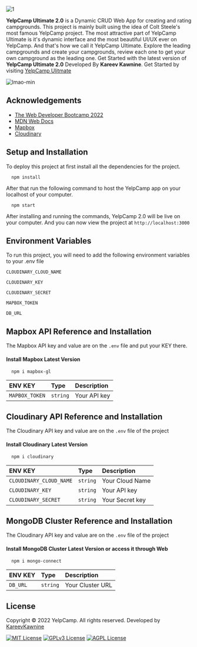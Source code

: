 ![1](https://user-images.githubusercontent.com/73062307/201620034-f3ce0d47-c8d3-480c-8d49-7798406fc787.png)

**YelpCamp Ultimate 2.0** is a Dynamic CRUD Web App for creating and rating campgrounds. This project is mainly built using the idea of Colt Steele's most famous YelpCamp project. The most attractive part of YelpCamp Ultimate is it's dynamic interface and the most beautiful UI/UX ever on YelpCamp. And that's how we call it YelpCamp Ultimate. Explore the leading campgrounds and create your campgrounds, review each one to get your own campground as the leading one. Get Started with the latest version of **YelpCamp Ultimate 2.0** Developed By **Kareev Kawnine**. Get Started by visiting [YelpCamp Ulitmate](https://yelpcamp-ultimate.herokuapp.com) 

![lmao-min](https://user-images.githubusercontent.com/73062307/201620707-c4059c56-fcec-4b31-9e0b-b891aa0e1949.png)

## Acknowledgements

 - [The Web Developer Bootcamp 2022](https://www.udemy.com/course/the-web-developer-bootcamp/)
 - [MDN Web Docs](https://developer.mozilla.org/en-US/)
 - [Mapbox](https://mapbox.com/)
 - [Cloudinary](https://developer.mozilla.org/en-US/)
 


## Setup and Installation

To deploy this project at first install all the dependencies for the project.

```
  npm install
```
After that run the following command to host the YelpCamp app on your localhost of your computer.

```
  npm start 
```
After installing and running the commands, YelpCamp 2.0 will be live on your computer. And you can now view the project at `http://localhost:3000`


## Environment Variables

To run this project, you will need to add the following environment variables to your .env file

`CLOUDINARY_CLOUD_NAME`

`CLOUDINARY_KEY`

`CLOUDINARY_SECRET`

`MAPBOX_TOKEN`

`DB_URL`


## Mapbox API Reference and Installation
The Mapbox API key and value are on the `.env` file and put your KEY there.
#### Install Mapbox Latest Version 

```
  npm i mapbox-gl
```

| ENV KEY | Type     | Description                |
| :-------- | :------- | :------------------------- |
| `MAPBOX_TOKEN` | `string` | Your API key |




## Cloudinary API Reference and Installation 
The Cloudinary API key and value are on the `.env` file of the project
#### Install Cloudinary Latest Version 

```
  npm i cloudinary
```

| ENV KEY | Type     | Description                |
| :-------- | :------- | :------------------------- |
| `CLOUDINARY_CLOUD_NAME` | `string` | Your Cloud Name |
| `CLOUDINARY_KEY` | `string` | Your API key |
| `CLOUDINARY_SECRET` | `string` | Your Secret key |




## MongoDB Cluster Reference and Installation 
The Cloudinary API key and value are on the `.env` file of the project
#### Install MongoDB Cluster Latest Version or access it through Web 

```
  npm i mongo-connect
```

| ENV KEY | Type     | Description                |
| :-------- | :------- | :------------------------- |
| `DB_URL` | `string` | Your Cluster URL |



## License
Copyright © 2022 YelpCamp. All rights reserved. Developed by [KareevKawnine](https://github.com/kareevkawnine)

[![MIT License](https://img.shields.io/badge/License-MIT-green.svg)](https://choosealicense.com/licenses/mit/)
[![GPLv3 License](https://img.shields.io/badge/License-GPL%20v3-yellow.svg)](https://opensource.org/licenses/)
[![AGPL License](https://img.shields.io/badge/license-AGPL-blue.svg)](http://www.gnu.org/licenses/agpl-3.0)





